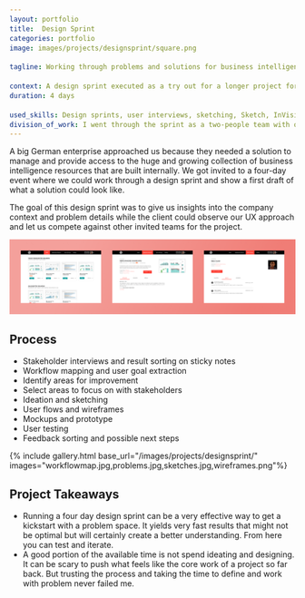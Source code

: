 ```yaml
---
layout: portfolio
title:  Design Sprint
categories: portfolio
image: images/projects/designsprint/square.png

tagline: Working through problems and solutions for business intelligence management

context: A design sprint executed as a try out for a longer project for a big client at Cognizant.
duration: 4 days

used_skills: Design sprints, user interviews, sketching, Sketch, InVision
division_of_work: I went through the sprint as a two-people team with our Head of UX
---
```


A big German enterprise approached us because they needed a solution to manage and provide access to the huge and growing collection of business intelligence resources that are built internally. We got invited to a four-day event where we could work through a design sprint and show a first draft of what a solution could look like.

The goal of this design sprint was to give us insights into the company context and problem details while the client could observe our UX approach and let us compete against other invited teams for the project.

<div class="images">
    <a href="/images/projects/designsprint/head.png">
        <img src="/images/projects/designsprint/head.png" class="full-width">
    </a>
</div>

## Process

- Stakeholder interviews and result sorting on sticky notes
- Workflow mapping and user goal extraction
- Identify areas for improvement
- Select areas to focus on with stakeholders
- Ideation and sketching
- User flows and wireframes
- Mockups and prototype
- User testing
- Feedback sorting and possible next steps

{% include gallery.html base_url="/images/projects/designsprint/"
                        images="workflowmap.jpg,problems.jpg,sketches.jpg,wireframes.png"%}

## Project Takeaways

- Running a four day design sprint can be a very effective way to get a kickstart with a problem space. It yields very fast results that might not be optimal but will certainly create a better understanding. From here you can test and iterate.
- A good portion of the available time is not spend ideating and designing. It can be scary to push what feels like the core work of a project so far back. But trusting the process and taking the time to define and work with problem never failed me.